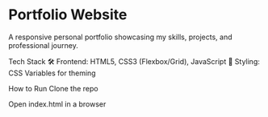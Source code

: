 # Portfolio Website
A responsive personal portfolio showcasing my skills, projects, and professional journey.

Tech Stack
🛠 Frontend: HTML5, CSS3 (Flexbox/Grid), JavaScript
🎨 Styling: CSS Variables for theming

How to Run
Clone the repo

Open index.html in a browser
